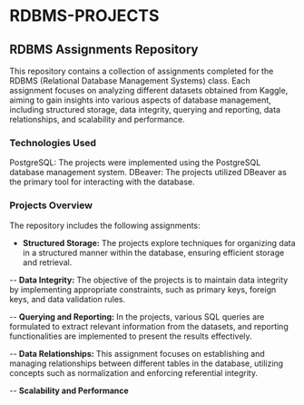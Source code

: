 # RDBMS-PROJECTS

## RDBMS Assignments Repository
This repository contains a collection of assignments completed for the RDBMS (Relational Database Management Systems) class. Each assignment focuses on analyzing different datasets obtained from Kaggle, aiming to gain insights into various aspects of database management, including structured storage, data integrity, querying and reporting, data relationships, and scalability and performance.

### Technologies Used
PostgreSQL: The projects were implemented using the PostgreSQL database management system.
DBeaver: The projects utilized DBeaver as the primary tool for interacting with the database.

### Projects Overview
The repository includes the following assignments:

- **Structured Storage:** The projects explore techniques for organizing data in a structured manner within the database, ensuring efficient storage and retrieval.

-- **Data Integrity:** The objective of the projects is to maintain data integrity by implementing appropriate constraints, such as primary keys, foreign keys, and data validation rules.

-- **Querying and Reporting:** In the projects, various SQL queries are formulated to extract relevant information from the datasets, and reporting functionalities are implemented to present the results effectively.

-- **Data Relationships:** This assignment focuses on establishing and managing relationships between different tables in the database, utilizing concepts such as normalization and enforcing referential integrity.

-- **Scalability and Performance**
